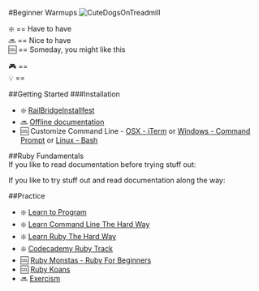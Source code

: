 #Beginner Warmups
![CuteDogsOnTreadmill](https://media.giphy.com/media/13mLwGra9bNEKQ/giphy.gif)

:sparkle: == Have to have  
:soon: == Nice to have  
:cool: == Someday, you might like this  

:video_game: ==   
:bulb: ==  

##Getting Started
###Installation
* :sparkle: [RailBridgeInstallfest](http://docs.railsbridge.org/installfest/installfest)  
* :soon: [Offline documentation](https://blog.kapeli.com/dash-for-ios-android-windows-or-linux)  
* :cool: Customize Command Line - [OSX - iTerm](https://www.iterm2.com/) or 
[Windows - Command Prompt](http://www.7tutorials.com/how-customize-command-prompt) or 
[Linux - Bash](http://code.tutsplus.com/tutorials/how-to-customize-the-command-prompt--net-20586)

##Ruby Fundamentals  
If you like to read documentation before trying stuff out:  

If you like to try stuff out and read documentation along the way:  

##Practice  
* :sparkle: [Learn to Program](https://pine.fm/LearnToProgram/)
* :sparkle: [Learn Command Line The Hard Way](cli.learncodethehardway.org/book/)  
* :sparkle: [Learn Ruby The Hard Way](learnrubythehardway.org/book/)  
* :sparkle: [Codecademy Ruby Track](https://www.codecademy.com/tracks/ruby)  
* :cool: [Ruby Monstas - Ruby For Beginners](ruby-for-beginners.rubymonstas.org)  
* :cool: [Ruby Koans](http://rubykoans.com) 
* :soon: [Exercism](exercism.io/getting-started)  
